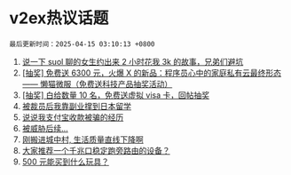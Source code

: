 # v2ex热议话题

`最后更新时间：2025-04-15 03:10:13 +0800`

1. [说一下 suol 聊的女生约出来 2 小时花我 3k 的故事，兄弟们避坑](https://www.v2ex.com/t/1125325)
1. [[抽奖] 免费送 6300 元，火爆 X 的新品：程序员心中的家庭私有云最终形态 —— 懒猫微服（免费送科技产品抽奖活动）](https://www.v2ex.com/t/1125323)
1. [[抽奖] 白给数量 10 名，免费送虚拟 visa 卡，回帖抽奖](https://www.v2ex.com/t/1125241)
1. [被裁员后我靠副业撑到日本留学](https://www.v2ex.com/t/1125200)
1. [说说我支付宝收款被骗的经历](https://www.v2ex.com/t/1125306)
1. [被威胁后续...](https://www.v2ex.com/t/1125332)
1. [刚搬进城中村, 生活质量直线下降啊](https://www.v2ex.com/t/1125202)
1. [大家推荐一个千兆口稳定跑旁路由的设备？](https://www.v2ex.com/t/1125198)
1. [500 元能买到什么玩具？](https://www.v2ex.com/t/1125270)

